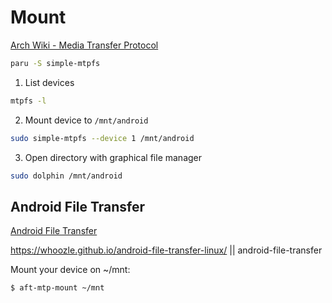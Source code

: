 # Mount

[Arch Wiki - Media Transfer Protocol](https://wiki.archlinux.org/title/Media_Transfer_Protocol#SIMPLE-MTPFS)

```sh
paru -S simple-mtpfs
```

1. List devices
```sh
mtpfs -l
```

2. Mount device to `/mnt/android`
```sh
sudo simple-mtpfs --device 1 /mnt/android
```

3. Open directory with graphical file manager
```sh
sudo dolphin /mnt/android
```

## Android File Transfer

[Android File Transfer](https://wiki.archlinux.org/title/Media_Transfer_Protocol#Android_File_Transfer)

https://whoozle.github.io/android-file-transfer-linux/ || android-file-transfer

Mount your device on ~/mnt:
```sh
$ aft-mtp-mount ~/mnt
```
